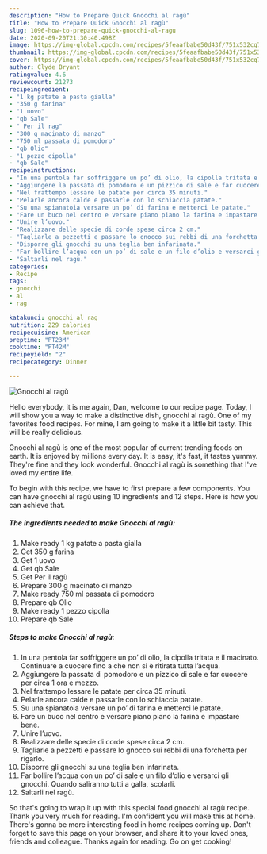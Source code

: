 ```yaml
---
description: "How to Prepare Quick Gnocchi al ragù"
title: "How to Prepare Quick Gnocchi al ragù"
slug: 1096-how-to-prepare-quick-gnocchi-al-ragu
date: 2020-09-20T21:30:40.498Z
image: https://img-global.cpcdn.com/recipes/5feaafbabe50d43f/751x532cq70/gnocchi-al-ragu-recipe-main-photo.jpg
thumbnail: https://img-global.cpcdn.com/recipes/5feaafbabe50d43f/751x532cq70/gnocchi-al-ragu-recipe-main-photo.jpg
cover: https://img-global.cpcdn.com/recipes/5feaafbabe50d43f/751x532cq70/gnocchi-al-ragu-recipe-main-photo.jpg
author: Clyde Bryant
ratingvalue: 4.6
reviewcount: 21273
recipeingredient:
- "1 kg patate a pasta gialla"
- "350 g farina"
- "1 uovo"
- "qb Sale"
- " Per il rag"
- "300 g macinato di manzo"
- "750 ml passata di pomodoro"
- "qb Olio"
- "1 pezzo cipolla"
- "qb Sale"
recipeinstructions:
- "In una pentola far soffriggere un po’ di olio, la cipolla tritata e il macinato. Continuare a cuocere fino a che non si è ritirata tutta l’acqua."
- "Aggiungere la passata di pomodoro e un pizzico di sale e far cuocere per circa 1 ora e mezzo."
- "Nel frattempo lessare le patate per circa 35 minuti."
- "Pelarle ancora calde e passarle con lo schiaccia patate."
- "Su una spianatoia versare un po’ di farina e metterci le patate."
- "Fare un buco nel centro e versare piano piano la farina e impastare bene."
- "Unire l’uovo."
- "Realizzare delle specie di corde spese circa 2 cm."
- "Tagliarle a pezzetti e passare lo gnocco sui rebbi di una forchetta per rigarlo."
- "Disporre gli gnocchi su una teglia ben infarinata."
- "Far bollire l’acqua con un po’ di sale e un filo d’olio e versarci gli gnocchi. Quando saliranno tutti a galla, scolarli."
- "Saltarli nel ragù."
categories:
- Recipe
tags:
- gnocchi
- al
- rag

katakunci: gnocchi al rag 
nutrition: 229 calories
recipecuisine: American
preptime: "PT23M"
cooktime: "PT42M"
recipeyield: "2"
recipecategory: Dinner

---
```



![Gnocchi al ragù](https://img-global.cpcdn.com/recipes/5feaafbabe50d43f/751x532cq70/gnocchi-al-ragu-recipe-main-photo.jpg)

Hello everybody, it is me again, Dan, welcome to our recipe page. Today, I will show you a way to make a distinctive dish, gnocchi al ragù. One of my favorites food recipes. For mine, I am going to make it a little bit tasty. This will be really delicious.



Gnocchi al ragù is one of the most popular of current trending foods on earth. It is enjoyed by millions every day. It is easy, it's fast, it tastes yummy. They're fine and they look wonderful. Gnocchi al ragù is something that I've loved my entire life.


To begin with this recipe, we have to first prepare a few components. You can have gnocchi al ragù using 10 ingredients and 12 steps. Here is how you can achieve that.

<!--inarticleads1-->

##### The ingredients needed to make Gnocchi al ragù:

1. Make ready 1 kg patate a pasta gialla
1. Get 350 g farina
1. Get 1 uovo
1. Get qb Sale
1. Get  Per il ragù
1. Prepare 300 g macinato di manzo
1. Make ready 750 ml passata di pomodoro
1. Prepare qb Olio
1. Make ready 1 pezzo cipolla
1. Prepare qb Sale




<!--inarticleads2-->

##### Steps to make Gnocchi al ragù:

1. In una pentola far soffriggere un po’ di olio, la cipolla tritata e il macinato. Continuare a cuocere fino a che non si è ritirata tutta l’acqua.
1. Aggiungere la passata di pomodoro e un pizzico di sale e far cuocere per circa 1 ora e mezzo.
1. Nel frattempo lessare le patate per circa 35 minuti.
1. Pelarle ancora calde e passarle con lo schiaccia patate.
1. Su una spianatoia versare un po’ di farina e metterci le patate.
1. Fare un buco nel centro e versare piano piano la farina e impastare bene.
1. Unire l’uovo.
1. Realizzare delle specie di corde spese circa 2 cm.
1. Tagliarle a pezzetti e passare lo gnocco sui rebbi di una forchetta per rigarlo.
1. Disporre gli gnocchi su una teglia ben infarinata.
1. Far bollire l’acqua con un po’ di sale e un filo d’olio e versarci gli gnocchi. Quando saliranno tutti a galla, scolarli.
1. Saltarli nel ragù.




So that's going to wrap it up with this special food gnocchi al ragù recipe. Thank you very much for reading. I'm confident you will make this at home. There's gonna be more interesting food in home recipes coming up. Don't forget to save this page on your browser, and share it to your loved ones, friends and colleague. Thanks again for reading. Go on get cooking!
